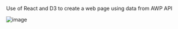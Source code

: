 Use of React and D3 to create a web page using data from AWP API

![image](https://user-images.githubusercontent.com/75268340/136019898-da508e43-8a3a-4f0d-82d2-b01d863af998.png)

